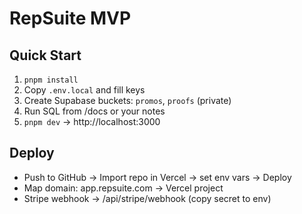 # RepSuite MVP

## Quick Start
1. `pnpm install`
2. Copy `.env.local` and fill keys
3. Create Supabase buckets: `promos`, `proofs` (private)
4. Run SQL from /docs or your notes
5. `pnpm dev` → http://localhost:3000

## Deploy
- Push to GitHub → Import repo in Vercel → set env vars → Deploy
- Map domain: app.repsuite.com → Vercel project
- Stripe webhook → /api/stripe/webhook (copy secret to env)